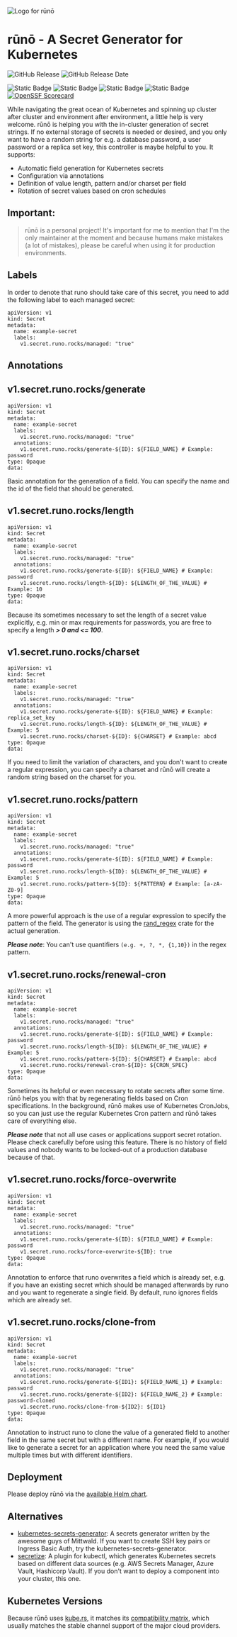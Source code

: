 ![Logo for rūnō](assets/logo.png)

# rūnō - A Secret Generator for Kubernetes

![GitHub Release](https://img.shields.io/github/v/release/aljoshare/runo?style=flat&logo=github&label=release&color=51aff7)
![GitHub Release Date](https://img.shields.io/github/release-date/aljoshare/runo?display_date=published_at&style=flat&logo=github&label=release%20date&color=51aff7)

![Static Badge](https://img.shields.io/badge/language-grey?logo=rust)
![Static Badge](https://img.shields.io/badge/platform-linux-51aff7?logo=docker)
![Static Badge](https://img.shields.io/badge/arch-amd64-51aff7?logo=docker)
![Static Badge](https://img.shields.io/badge/arch-arm64-51aff7?logo=docker)
[![OpenSSF Scorecard](https://api.scorecard.dev/projects/github.com/aljoshare/runo/badge)](https://scorecard.dev/viewer/?uri=github.com/aljoshare/runo)

While navigating the great ocean of Kubernetes and spinning up cluster after cluster and environment after environment, a little help is very welcome. rūnō is helping you with the in-cluster generation of secret strings. If no external storage of secrets is needed or desired, and you only want to have a random string for e.g. a database password, a user password or a replica set key, this controller is maybe helpful to you. 
It supports:
- Automatic field generation for Kubernetes secrets
- Configuration via annotations
- Definition of value length, pattern and/or charset per field
- Rotation of secret values based on cron schedules


## **Important**:
> rūnō is a personal project! It's important for me to mention that I'm the only maintainer at the moment and because 
> humans make mistakes (a lot of mistakes), please be careful when using it for production environments.

## Labels
In order to denote that runo should take care of this secret, you need to add the following label to each managed secret:
```
apiVersion: v1
kind: Secret
metadata:
  name: example-secret
  labels:
    v1.secret.runo.rocks/managed: "true"
```

## Annotations

v1.secret.runo.rocks/generate
----
```
apiVersion: v1
kind: Secret
metadata:
  name: example-secret
  labels:
    v1.secret.runo.rocks/managed: "true"
  annotations:
    v1.secret.runo.rocks/generate-${ID}: ${FIELD_NAME} # Example: password
type: Opaque
data:
```
Basic annotation for the generation of a field. You can specify the name and the id of the field that should be generated. 

v1.secret.runo.rocks/length
----
```
apiVersion: v1
kind: Secret
metadata:
  name: example-secret
  labels:
    v1.secret.runo.rocks/managed: "true"
  annotations:
    v1.secret.runo.rocks/generate-${ID}: ${FIELD_NAME} # Example: password
    v1.secret.runo.rocks/length-${ID}: ${LENGTH_OF_THE_VALUE} # Example: 10
type: Opaque
data:
```
Because its sometimes necessary to set the length of a secret value explicitly, e.g. min or max requirements for passwords, you are free to specify a length ***> 0 and <= 100***.

v1.secret.runo.rocks/charset
----
```
apiVersion: v1
kind: Secret
metadata:
  name: example-secret
  labels:
    v1.secret.runo.rocks/managed: "true"
  annotations:
    v1.secret.runo.rocks/generate-${ID}: ${FIELD_NAME} # Example: replica_set_key
    v1.secret.runo.rocks/length-${ID}: ${LENGTH_OF_THE_VALUE} # Example: 5
    v1.secret.runo.rocks/charset-${ID}: ${CHARSET} # Example: abcd
type: Opaque
data:
```
If you need to limit the variation of characters, and you don't want to create a regular expression, you can specify a charset and rūnō will create a random string based on the charset for you.

v1.secret.runo.rocks/pattern
----
```
apiVersion: v1
kind: Secret
metadata:
  name: example-secret
  labels:
    v1.secret.runo.rocks/managed: "true"
  annotations:
    v1.secret.runo.rocks/generate-${ID}: ${FIELD_NAME} # Example: password
    v1.secret.runo.rocks/length-${ID}: ${LENGTH_OF_THE_VALUE} # Example: 5
    v1.secret.runo.rocks/pattern-${ID}: ${PATTERN} # Example: [a-zA-Z0-9]
type: Opaque
data:
```
A more powerful approach is the use of a regular expression to specify the pattern of the field. The generator is using the [rand_regex](https://crates.io/crates/rand_regex) crate for the actual generation.

***Please note***: You can't use quantifiers `(e.g. +, ?, *, {1,10})` in the regex pattern.

v1.secret.runo.rocks/renewal-cron
----
```
apiVersion: v1
kind: Secret
metadata:
  name: example-secret
  labels:
    v1.secret.runo.rocks/managed: "true"
  annotations:
    v1.secret.runo.rocks/generate-${ID}: ${FIELD_NAME} # Example: password
    v1.secret.runo.rocks/length-${ID}: ${LENGTH_OF_THE_VALUE} # Example: 5
    v1.secret.runo.rocks/pattern-${ID}: ${CHARSET} # Example: abcd
    v1.secret.runo.rocks/renewal-cron-${ID}: ${CRON_SPEC}
type: Opaque
data:
```
Sometimes its helpful or even necessary to rotate secrets after some time. rūnō helps you with that by regenerating fields based on Cron specifications. In the background, rūnō makes use of Kubernetes CronJobs, so you can just use the regular Kubernetes Cron pattern and rūnō takes care of everything else. 

***Please note*** that not all use cases or applications support secret rotation. Please check carefully before using this feature. There is no history of field values and nobody wants to be locked-out of a production database because of that.

v1.secret.runo.rocks/force-overwrite
----
```
apiVersion: v1
kind: Secret
metadata:
  name: example-secret
  labels:
    v1.secret.runo.rocks/managed: "true"
  annotations:
    v1.secret.runo.rocks/generate-${ID}: ${FIELD_NAME} # Example: password
    v1.secret.runo.rocks/force-overwrite-${ID}: true
type: Opaque
data:
```
Annotation to enforce that runo overwrites a field which is already set, e.g. if you have an existing secret which should be managed afterwards by runo and you want to regenerate a single field. By default, runo ignores fields which are already set.

v1.secret.runo.rocks/clone-from
----
```
apiVersion: v1
kind: Secret
metadata:
  name: example-secret
  labels:
    v1.secret.runo.rocks/managed: "true"
  annotations:
    v1.secret.runo.rocks/generate-${ID1}: ${FIELD_NAME_1} # Example: password
    v1.secret.runo.rocks/generate-${ID2}: ${FIELD_NAME_2} # Example: password-cloned
    v1.secret.runo.rocks/clone-from-${ID2}: ${ID1}
type: Opaque
data:
```
Annotation to instruct runo to clone the value of a generated field to another field in the same secret but with a different name. For example, if you would like to generate a secret for an application where you need the same value multiple times but with different identifiers.

## Deployment

Please deploy rūnō via the [available Helm chart](https://github.com/AljoschaP/runo-helm-chart).

## Alternatives

- [kubernetes-secrets-generator](https://github.com/mittwald/kubernetes-secret-generator): A secrets generator written by the awesome guys of Mittwald. If you want to create SSH key pairs or Ingress Basic Auth, try the kubernetes-secrets-generator. 
- [secretize](https://github.com/bbl/secretize): A plugin for kubectl, which generates Kubernetes secrets based on different data sources (e.g. AWS Secrets Manager, Azure Vault, Hashicorp Vault). If you don't want to deploy a component into your cluster, this one.

## Kubernetes Versions

Because rūnō uses [kube.rs](https://kube.rs), it matches its [compatibility matrix](https://kube.rs/kubernetes-version/), which usually matches the stable channel support of the major cloud providers.
